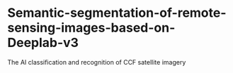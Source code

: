 # Semantic-segmentation-of-remote-sensing-images-based-on-Deeplab-v3
The AI ​​classification and recognition of CCF satellite imagery
